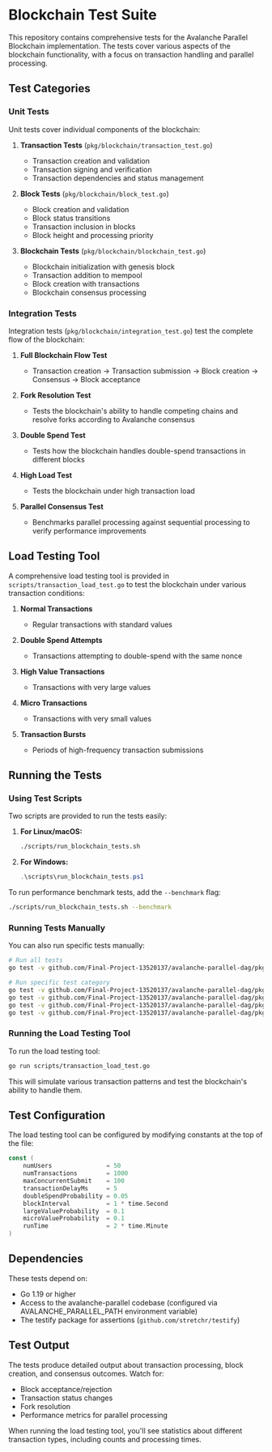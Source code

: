 # Blockchain Test Suite

This repository contains comprehensive tests for the Avalanche Parallel Blockchain implementation. The tests cover various aspects of the blockchain functionality, with a focus on transaction handling and parallel processing.

## Test Categories

### Unit Tests

Unit tests cover individual components of the blockchain:

1. **Transaction Tests** (`pkg/blockchain/transaction_test.go`)
   - Transaction creation and validation
   - Transaction signing and verification
   - Transaction dependencies and status management

2. **Block Tests** (`pkg/blockchain/block_test.go`)
   - Block creation and validation
   - Block status transitions
   - Transaction inclusion in blocks
   - Block height and processing priority

3. **Blockchain Tests** (`pkg/blockchain/blockchain_test.go`)
   - Blockchain initialization with genesis block
   - Transaction addition to mempool
   - Block creation with transactions
   - Blockchain consensus processing

### Integration Tests

Integration tests (`pkg/blockchain/integration_test.go`) test the complete flow of the blockchain:

1. **Full Blockchain Flow Test**
   - Transaction creation → Transaction submission → Block creation → Consensus → Block acceptance

2. **Fork Resolution Test**
   - Tests the blockchain's ability to handle competing chains and resolve forks according to Avalanche consensus

3. **Double Spend Test**
   - Tests how the blockchain handles double-spend transactions in different blocks

4. **High Load Test**
   - Tests the blockchain under high transaction load

5. **Parallel Consensus Test**
   - Benchmarks parallel processing against sequential processing to verify performance improvements

## Load Testing Tool

A comprehensive load testing tool is provided in `scripts/transaction_load_test.go` to test the blockchain under various transaction conditions:

1. **Normal Transactions**
   - Regular transactions with standard values

2. **Double Spend Attempts**
   - Transactions attempting to double-spend with the same nonce

3. **High Value Transactions**
   - Transactions with very large values

4. **Micro Transactions**
   - Transactions with very small values

5. **Transaction Bursts**
   - Periods of high-frequency transaction submissions

## Running the Tests

### Using Test Scripts

Two scripts are provided to run the tests easily:

1. **For Linux/macOS:**
   ```bash
   ./scripts/run_blockchain_tests.sh
   ```

2. **For Windows:**
   ```powershell
   .\scripts\run_blockchain_tests.ps1
   ```

To run performance benchmark tests, add the `--benchmark` flag:
```bash
./scripts/run_blockchain_tests.sh --benchmark
```

### Running Tests Manually

You can also run specific tests manually:

```bash
# Run all tests
go test -v github.com/Final-Project-13520137/avalanche-parallel-dag/pkg/blockchain

# Run specific test category
go test -v github.com/Final-Project-13520137/avalanche-parallel-dag/pkg/blockchain -run TestTransaction
go test -v github.com/Final-Project-13520137/avalanche-parallel-dag/pkg/blockchain -run TestBlock
go test -v github.com/Final-Project-13520137/avalanche-parallel-dag/pkg/blockchain -run TestBlockchain
go test -v github.com/Final-Project-13520137/avalanche-parallel-dag/pkg/blockchain -run TestFull
```

### Running the Load Testing Tool

To run the load testing tool:

```bash
go run scripts/transaction_load_test.go
```

This will simulate various transaction patterns and test the blockchain's ability to handle them.

## Test Configuration

The load testing tool can be configured by modifying constants at the top of the file:

```go
const (
    numUsers               = 50
    numTransactions        = 1000
    maxConcurrentSubmit    = 100
    transactionDelayMs     = 5
    doubleSpendProbability = 0.05
    blockInterval          = 1 * time.Second
    largeValueProbability  = 0.1
    microValueProbability  = 0.1
    runTime                = 2 * time.Minute
)
```

## Dependencies

These tests depend on:
- Go 1.19 or higher
- Access to the avalanche-parallel codebase (configured via AVALANCHE_PARALLEL_PATH environment variable)
- The testify package for assertions (`github.com/stretchr/testify`)

## Test Output

The tests produce detailed output about transaction processing, block creation, and consensus outcomes. Watch for:

- Block acceptance/rejection
- Transaction status changes
- Fork resolution
- Performance metrics for parallel processing

When running the load testing tool, you'll see statistics about different transaction types, including counts and processing times. 